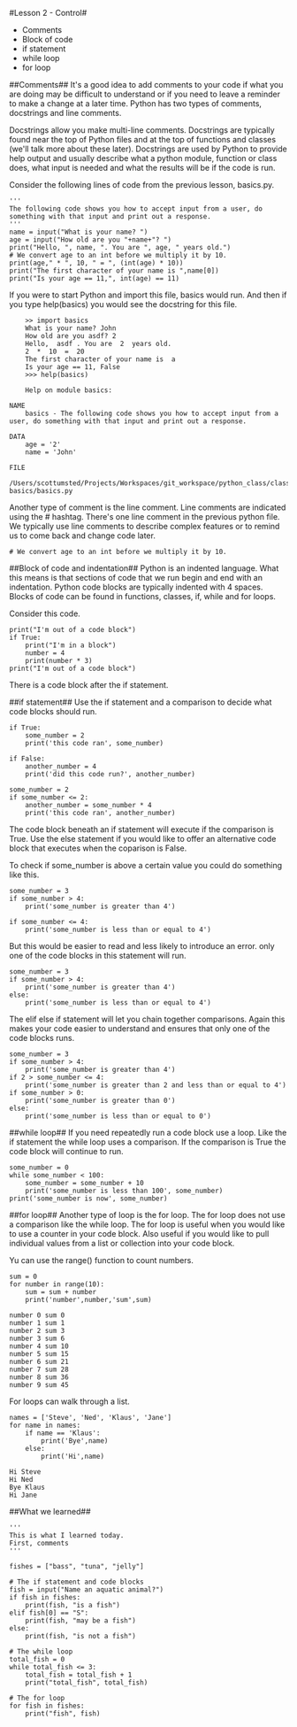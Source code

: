 #Lesson 2 - Control#

- Comments
- Block of code
- if statement
- while loop
- for loop

##Comments##
It's a good idea to add comments to your code if what you are doing may be difficult to understand or if you need to leave a reminder to make a change at a later time. Python has two types of comments, docstrings and line comments.

Docstrings allow you make multi-line comments. Docstrings are typically found near the top of Python files and at the top of functions and classes (we'll talk more about these later). Docstrings are used by Python to provide help output and usually describe what a python module, function or class does, what input is needed and what the results will be if the code is run.

Consider the following lines of code from the previous lesson, basics.py.

    '''
    The following code shows you how to accept input from a user, do something with that input and print out a response.
    '''
    name = input("What is your name? ")
    age = input("How old are you "+name+"? ")
    print("Hello, ", name, ". You are ", age, " years old.")
    # We convert age to an int before we multiply it by 10.
    print(age," * ", 10, " = ", (int(age) * 10))
    print("The first character of your name is ",name[0])
    print("Is your age == 11,", int(age) == 11)

If you were to start Python and import this file, basics would run. And then if you type help(basics) you would see the docstring for this file.

        >> import basics
        What is your name? John
        How old are you asdf? 2
        Hello,  asdf . You are  2  years old.
        2  *  10  =  20
        The first character of your name is  a
        Is your age == 11, False
        >>> help(basics)

        Help on module basics:

    NAME
        basics - The following code shows you how to accept input from a user, do something with that input and print out a response.

    DATA
        age = '2'
        name = 'John'

    FILE
        /Users/scottumsted/Projects/Workspaces/git_workspace/python_class/class1-basics/basics.py

Another type of comment is the line comment. Line comments are indicated using the # hashtag. There's one line comment in the previous python file. We typically use line comments to describe complex features or to remind us to come back and change code later.

    # We convert age to an int before we multiply it by 10.

##Block of code and indentation##
Python is an indented language. What this means is that sections of code that we run begin and end with an indentation. Python code blocks are typically indented with 4 spaces. Blocks of code can be found in functions, classes, if, while and for loops.

Consider this code.

    print("I'm out of a code block")
    if True:
        print("I'm in a block")
        number = 4
        print(number * 3)
    print("I'm out of a code block")

There is a code block after the if statement.

##if statement##
Use the if statement and a comparison to decide what code blocks should run. 

    if True:
        some_number = 2
        print('this code ran', some_number)

    if False:
        another_number = 4
        print('did this code run?', another_number)

    some_number = 2
    if some_number <= 2:
        another_number = some_number * 4
        print('this code ran', another_number)
        
The code block beneath an if statement will execute if the comparison is True. Use the else statement if you would like to offer an alternative code block that executes when the coparison is False.

To check if some_number is above a certain value you could do something like this.
    
    some_number = 3
    if some_number > 4:
        print('some_number is greater than 4')
    
    if some_number <= 4:
        print('some_number is less than or equal to 4')

But this would be easier to read and less likely to introduce an error. only one of the code blocks in this statement will run.
    
    some_number = 3
    if some_number > 4:
        print('some_number is greater than 4')
    else:
        print('some_number is less than or equal to 4')
        
The elif else if statement will let you chain together comparisons. Again this makes your code easier to understand and ensures that only one of the code blocks runs.

    some_number = 3
    if some_number > 4:
        print('some_number is greater than 4')
    if 2 > some_number <= 4:
        print('some_number is greater than 2 and less than or equal to 4')
    if some_number > 0:
        print('some_number is greater than 0')
    else:
        print('some_number is less than or equal to 0')
        

##while loop##
If you need repeatedly run a code block use a loop. Like the if statement the while loop uses a comparison. If the comparison is True the code block will continue to run.

    some_number = 0
    while some_number < 100:
        some_number = some_number + 10
        print('some_number is less than 100', some_number)
    print('some_number is now', some_number)

##for loop##
Another type of loop is the for loop. The for loop does not use a comparison like the while loop. The for loop is useful when you would like to use a counter in your code block. Also useful if you would like to pull individual values from a list or collection into your code block.

Yu can use the range() function to count numbers.

    sum = 0
    for number in range(10):
        sum = sum + number
        print('number',number,'sum',sum)

    number 0 sum 0
    number 1 sum 1
    number 2 sum 3
    number 3 sum 6
    number 4 sum 10
    number 5 sum 15
    number 6 sum 21
    number 7 sum 28
    number 8 sum 36
    number 9 sum 45

For loops can walk through a list.

    names = ['Steve', 'Ned', 'Klaus', 'Jane']
    for name in names:
        if name == 'Klaus':
            print('Bye',name)
        else:
            print('Hi',name)
    
    Hi Steve
    Hi Ned
    Bye Klaus
    Hi Jane    



##What we learned##

    '''
    This is what I learned today.
    First, comments
    '''

    fishes = ["bass", "tuna", "jelly"]
    
    # The if statement and code blocks
    fish = input("Name an aquatic animal?")
    if fish in fishes:
        print(fish, "is a fish")
    elif fish[0] == "S":
        print(fish, "may be a fish")
    else:
        print(fish, "is not a fish")
    
    # The while loop
    total_fish = 0
    while total_fish <= 3:
        total_fish = total_fish + 1
        print("total_fish", total_fish)
    
    # The for loop
    for fish in fishes:
        print("fish", fish)
